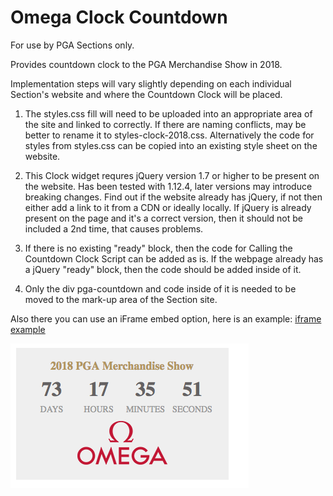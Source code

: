 # Omega Clock Countdown
For use by PGA Sections only.

Provides countdown clock to the PGA Merchandise Show in 2018.

Implementation steps will vary slightly depending on each individual Section's website and where the Countdown Clock will be placed.

1. The styles.css fill will need to be uploaded into an appropriate area of the site and linked to correctly.  If there are naming conflicts, may be better to rename it to styles-clock-2018.css.  Alternatively the code for styles from styles.css can be copied into an existing style sheet on the website.

2. This Clock widget requres jQuery version 1.7 or higher to be present on the website. Has been tested with 1.12.4, later versions may introduce breaking changes.  Find out if the website already has jQuery, if not then either add a link to it from a CDN or ideally locally. If jQuery is already present on the page and it's a correct version, then it should not be included a 2nd time, that causes problems.

3. If there is no existing "ready" block, then the code for Calling the Countdown Clock Script can be added as is. If the webpage already has a jQuery "ready" block, then the code should be added inside of it.

4. Only the div pga-countdown and code inside of it is needed to be moved to the mark-up area of the Section site.

Also there you can use an iFrame embed option, here is an example:
[iframe example](https://pgahq.github.io/merchandise_show_clock/iframe.html)

![PGA Merchandise Countdown Clock](example.png)
